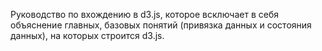 Руководство по вхождению в d3.js, которое всключает в себя объяснение главных, базовых понятий (привязка данных и состояния данных), на которых строится d3.js.
